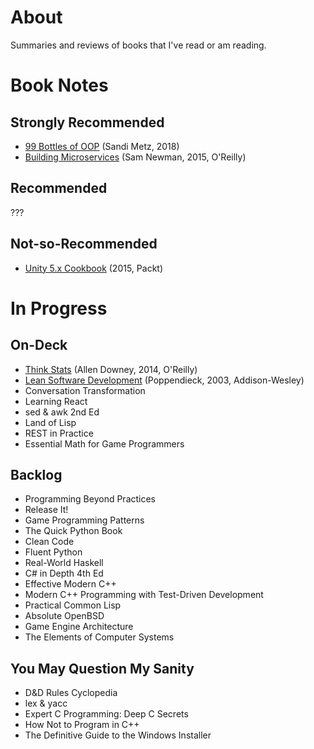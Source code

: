 # About

Summaries and reviews of books that I've read or am reading.

# Book Notes

## Strongly Recommended

* [99 Bottles of OOP](./99-bottles-of-oop.md) (Sandi Metz, 2018)
* [Building Microservices](./building-microservices.md) (Sam Newman, 2015, O'Reilly)

## Recommended

???

## Not-so-Recommended

* [Unity 5.x Cookbook](./unity-5x-cookbook.md) (2015, Packt)

# In Progress

## On-Deck

* [Think Stats](./think-stats.md) (Allen Downey, 2014, O'Reilly)
* [Lean Software Development](./lean-software-development.md) (Poppendieck, 2003, Addison-Wesley)
* Conversation Transformation
* Learning React
* sed & awk 2nd Ed
* Land of Lisp
* REST in Practice
* Essential Math for Game Programmers

## Backlog

* Programming Beyond Practices
* Release It!
* Game Programming Patterns
* The Quick Python Book
* Clean Code
* Fluent Python
* Real-World Haskell
* C# in Depth 4th Ed
* Effective Modern C++
* Modern C++ Programming with Test-Driven Development
* Practical Common Lisp
* Absolute OpenBSD
* Game Engine Architecture
* The Elements of Computer Systems

## You May Question My Sanity

* D&D Rules Cyclopedia
* lex & yacc
* Expert C Programming: Deep C Secrets
* How Not to Program in C++
* The Definitive Guide to the Windows Installer
